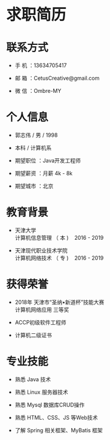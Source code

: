 <p style="font-size:40px"> <b> 求职简历 </b> </p>

# 联系方式
* <p> 手 机 ：13634705417 </p>
* <p> 邮 箱 ：CetusCreative@gmail.com </p>
* <p> 微 信 ：Ombre-MY </p>

# 个人信息
* <p> 郭志伟 / 男 / 1998 </p>
* <p> 本科 / 计算机系 </p>
* <p> 期望职位 ：Java开发工程师 </p>
* <p> 期望薪资 ：月薪 4k - 8k </p>
* <p> 期望城市 ：北京 </p>

# 教育背景
* <p> 天津大学 <br/> 
      计算机信息管理&nbsp;（ 本 ) 
      &nbsp;&nbsp; 
      2016 - 2019 <br/> </p>
      
* <p> 天津现代职业技术学院 <br/> 
      计算机网络技术&nbsp;（ 专 ) 
      &nbsp;&nbsp; 
      2016 - 2019 </p>

# 获得荣誉
* <p> 2018年 天津市“圣纳•新道杯”技能大赛 <br/>
    计算机网络应用 三等奖 </p>
* <p> ACCP初级软件工程师 </p>
* <p> 计算机二级证书 </p>

# 专业技能
* <p> 熟悉 Java 技术 </p>
* <p> 熟悉 Linux 服务器技术 </p>
* <p> 熟悉 Mysql 数据库CRUD操作 </p>
* <p> 熟悉 HTML、CSS、JS 等Web技术 </p>
* <p> 了解 Spring 相关框架、MyBatis 框架 </p>

